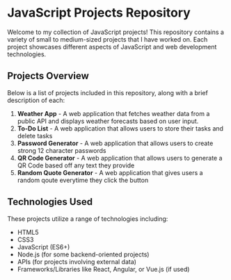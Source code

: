 # JavaScript Projects Repository

Welcome to my collection of JavaScript projects! This repository contains a variety of small to medium-sized projects that I have worked on. Each project showcases different aspects of JavaScript and web development technologies.

## Projects Overview

Below is a list of projects included in this repository, along with a brief description of each:

1. **Weather App** - A web application that fetches weather data from a public API and displays weather forecasts based on user input.
2. **To-Do List** - A web application that allows users to store their tasks and delete tasks
3. **Password Generator** - A web application that allows users to create strong 12 character passwords
4. **QR Code Generator** - A web application that allows users to generate a QR Code based off any text they provide
5. **Random Quote Generator** - A web application that gives users a random qoute everytime they click the button
   


## Technologies Used

These projects utilize a range of technologies including:

- HTML5
- CSS3
- JavaScript (ES6+)
- Node.js (for some backend-oriented projects)
- APIs (for projects involving external data)
- Frameworks/Libraries like React, Angular, or Vue.js (if used)

